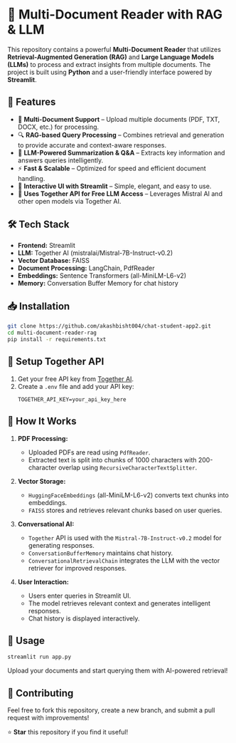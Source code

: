 # 📄 Multi-Document Reader with RAG & LLM

This repository contains a powerful **Multi-Document Reader** that utilizes **Retrieval-Augmented Generation (RAG)** and **Large Language Models (LLMs)** to process and extract insights from multiple documents. The project is built using **Python** and a user-friendly interface powered by **Streamlit**.

## 🚀 Features
- 📑 **Multi-Document Support** – Upload multiple documents (PDF, TXT, DOCX, etc.) for processing.
- 🔍 **RAG-based Query Processing** – Combines retrieval and generation to provide accurate and context-aware responses.
- 🤖 **LLM-Powered Summarization & Q&A** – Extracts key information and answers queries intelligently.
- ⚡ **Fast & Scalable** – Optimized for speed and efficient document handling.
- 🎨 **Interactive UI with Streamlit** – Simple, elegant, and easy to use.
- 💸 **Uses Together API for Free LLM Access** – Leverages Mistral AI and other open models via Together AI.

## 🛠️ Tech Stack
- **Frontend:** Streamlit
- **LLM:** Together AI (mistralai/Mistral-7B-Instruct-v0.2)
- **Vector Database:** FAISS
- **Document Processing:** LangChain, PdfReader
- **Embeddings:** Sentence Transformers (all-MiniLM-L6-v2)
- **Memory:** Conversation Buffer Memory for chat history

## 📥 Installation
```bash
git clone https://github.com/akashbisht004/chat-student-app2.git
cd multi-document-reader-rag
pip install -r requirements.txt
```

## 🔑 Setup Together API
1. Get your free API key from [Together AI](https://www.together.xyz/).
2. Create a `.env` file and add your API key:
   ```env
   TOGETHER_API_KEY=your_api_key_here
   ```

## 📄 How It Works
1. **PDF Processing:**
   - Uploaded PDFs are read using `PdfReader`.
   - Extracted text is split into chunks of 1000 characters with 200-character overlap using `RecursiveCharacterTextSplitter`.

2. **Vector Storage:**
   - `HuggingFaceEmbeddings` (all-MiniLM-L6-v2) converts text chunks into embeddings.
   - `FAISS` stores and retrieves relevant chunks based on user queries.

3. **Conversational AI:**
   - `Together` API is used with the `Mistral-7B-Instruct-v0.2` model for generating responses.
   - `ConversationBufferMemory` maintains chat history.
   - `ConversationalRetrievalChain` integrates the LLM with the vector retriever for improved responses.

4. **User Interaction:**
   - Users enter queries in Streamlit UI.
   - The model retrieves relevant context and generates intelligent responses.
   - Chat history is displayed interactively.

## 🚀 Usage
```bash
streamlit run app.py
```
Upload your documents and start querying them with AI-powered retrieval!

## 🤝 Contributing
Feel free to fork this repository, create a new branch, and submit a pull request with improvements!

⭐ **Star** this repository if you find it useful!

